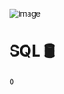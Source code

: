 ![image](https://user-images.githubusercontent.com/72534486/216745832-b49c5119-9067-4d5c-9cd4-96dfede64519.png)

# SQL  🛢️
0
